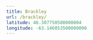 ```yaml
---
title: Brackley
url: /brackley/
latitude: 46.307750500000004
longitude: -63.146853500000006
---
```

